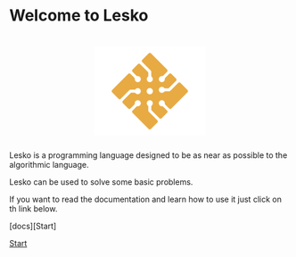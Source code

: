 # Welcome to Lesko

<h1 align="center">
  <img src="https://github.com/Mohamed-Akram-Hl/docs/blob/main/assets/Logo.png?raw=true" width="200px"/>
</h1>


Lesko is a programming language designed to be as near as possible to the algorithmic language.

Lesko can be used to solve some basic problems.

If you want to read the documentation and learn how to use it just click on th link below.

[docs][Start]

[Start](https://github.com/Mohamed-Akram-Hl/docs/blob/main/1.%20Installation%20and%20Setup/Installation%20and%20Setup)
